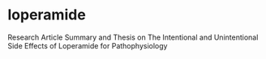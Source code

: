 # loperamide
Research Article Summary and Thesis on The Intentional and Unintentional Side Effects of Loperamide  for Pathophysiology

